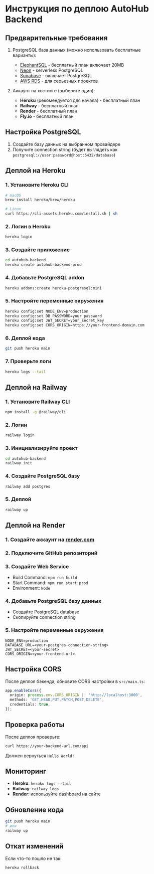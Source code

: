 # Инструкция по деплою AutoHub Backend

## Предварительные требования

1. PostgreSQL база данных (можно использовать бесплатные варианты):
   - [ElephantSQL](https://www.elephantsql.com/) - бесплатный план включает 20MB
   - [Neon](https://neon.tech/) - serverless PostgreSQL
   - [Supabase](https://supabase.com/) - включает PostgreSQL
   - [AWS RDS](https://aws.amazon.com/rds/) - для серьезных проектов

2. Аккаунт на хостинге (выберите один):
   - **Heroku** (рекомендуется для начала) - бесплатный план
   - **Railway** - бесплатный план
   - **Render** - бесплатный план
   - **Fly.io** - бесплатный план

## Настройка PostgreSQL

1. Создайте базу данных на выбранном провайдере
2. Получите connection string (будет выглядеть как `postgresql://user:password@host:5432/database`)

## Деплой на Heroku

### 1. Установите Heroku CLI

```bash
# macOS
brew install heroku/brew/heroku

# Linux
curl https://cli-assets.heroku.com/install.sh | sh
```

### 2. Логин в Heroku

```bash
heroku login
```

### 3. Создайте приложение

```bash
cd autohub-backend
heroku create autohub-backend-prod
```

### 4. Добавьте PostgreSQL addon

```bash
heroku addons:create heroku-postgresql:mini
```

### 5. Настройте переменные окружения

```bash
heroku config:set NODE_ENV=production
heroku config:set DB_PASSWORD=your_password
heroku config:set JWT_SECRET=your_secret_key
heroku config:set CORS_ORIGIN=https://your-frontend-domain.com
```

### 6. Деплой кода

```bash
git push heroku main
```

### 7. Проверьте логи

```bash
heroku logs --tail
```

## Деплой на Railway

### 1. Установите Railway CLI

```bash
npm install -g @railway/cli
```

### 2. Логин

```bash
railway login
```

### 3. Инициализируйте проект

```bash
cd autohub-backend
railway init
```

### 4. Создайте PostgreSQL базу

```bash
railway add postgres
```

### 5. Деплой

```bash
railway up
```

## Деплой на Render

### 1. Создайте аккаунт на [render.com](https://render.com)

### 2. Подключите GitHub репозиторий

### 3. Создайте Web Service

- Build Command: `npm run build`
- Start Command: `npm run start:prod`
- Environment: `Node`

### 4. Добавьте PostgreSQL базу данных

- Создайте PostgreSQL database
- Скопируйте connection string

### 5. Настройте переменные окружения

```
NODE_ENV=production
DATABASE_URL=<your-postgres-connection-string>
JWT_SECRET=<your-secret>
CORS_ORIGIN=<your-frontend-url>
```

## Настройка CORS

После деплоя бэкенда, обновите CORS настройки в `src/main.ts`:

```typescript
app.enableCors({
  origin: process.env.CORS_ORIGIN || 'http://localhost:3000',
  methods: 'GET,HEAD,PUT,PATCH,POST,DELETE',
  credentials: true,
});
```

## Проверка работы

После деплоя проверьте:

```bash
curl https://your-backend-url.com/api
```

Должен вернуться `Hello World!`

## Мониторинг

- **Heroku**: `heroku logs --tail`
- **Railway**: `railway logs`
- **Render**: используйте dashboard на сайте

## Обновление кода

```bash
git push heroku main
# или
railway up
```

## Откат изменений

Если что-то пошло не так:

```bash
heroku rollback
```

